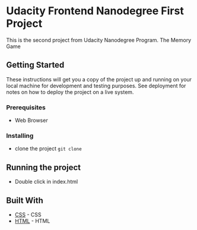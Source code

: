 # Udacity Frontend Nanodegree First Project

This is the second project from Udacity Nanodegree Program.
The Memory Game

## Getting Started

These instructions will get you a copy of the project up and running on your local machine for development and testing purposes. See deployment for notes on how to deploy the project on a live system.

### Prerequisites

- Web Browser

### Installing

- clone the project
``` git clone ```

## Running the project

- Double click in index.html

## Built With

* [CSS](https://developer.mozilla.org/en-US/docs/Web/CSS) - CSS
* [HTML](https://www.w3.org/html/) - HTML
